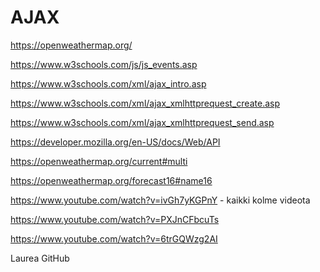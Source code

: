 # AJAX

https://openweathermap.org/

https://www.w3schools.com/js/js_events.asp

https://www.w3schools.com/xml/ajax_intro.asp

https://www.w3schools.com/xml/ajax_xmlhttprequest_create.asp

https://www.w3schools.com/xml/ajax_xmlhttprequest_send.asp

https://developer.mozilla.org/en-US/docs/Web/API


https://openweathermap.org/current#multi

https://openweathermap.org/forecast16#name16



https://www.youtube.com/watch?v=ivGh7yKGPnY - kaikki kolme videota

https://www.youtube.com/watch?v=PXJnCFbcuTs

https://www.youtube.com/watch?v=6trGQWzg2AI


Laurea GitHub

